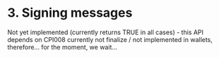 # 3. Signing messages

Not yet implemented (currently returns TRUE in all cases) - this API depends on CPI008 currently not finalize / not implemented in wallets, therefore... for the moment, we wait...

